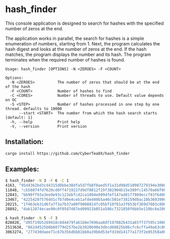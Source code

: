 # hash_finder

This console application is designed to search for hashes with the specified
number of zeros at the end. 

The application works in parallel, the search for hashes is a simple enumeration of numbers,
starting from 1. Next, the program calculates the hash digest and looks at the number of zeros
at the end. If the hash matches, the program displays the number and its hash.
The program terminates when the required number of hashes is found.

```
Usage: hash_finder [OPTIONS] -N <ZEROES> -F <COUNT>

Options:
  -N <ZEROES>          The number of zeros that should be at the end of the hash
  -F <COUNT>           Number of hashes to find
  -C <CORES>           Number of threads to use. Default value depends on OC
  -S <STEP>            Number of hashes processed in one step by one thread. defaults to 10000
      --start <START>  The number from which the hash search starts [default: 1]
  -h, --help           Print help
  -V, --version        Print version
```

## Installation:
```bash
cargo install https://github.com/CyberTea0X/hash_finder
```

## Examples:

```bash
$ hash_finder -N 3 -F 6 -C 1
4163, "95d4362bd3cd4315d0bbe38dfa5d7fb8f0aed5f1a31d98d510907279194e3000"
11848, "cb58074fd7620cd0ff471922fd9df8812f29f302904b15e389fc14570a66f000"
12843, "bb90ff93a3ee9e93c123ebfcd2ca1894e8994fef147ad81f7989eccf83f64000"
13467, "42254207576dd1cfb7d0e4ceb1afded40b5a46c501e738159d8ac10b36039000"
20215, "1f463eb31d6fa7f3a7b37a80f9808814fc05bf10f01a3f653bf369d7603c8000"
28892, "dab12874ecae90c0f05d7d87ed09921b051a586c7321850f6bb5e110bc6e2000"
```

```bash
$ hash_finder -N 5 -F 3
828028, "d95f19b5269418c0d4479fa61b8e7696aa8df197082b431a65ff37595c100000"
2513638, "862d4525b0b60779d257be2b3920b90e3dbcd60825b86cfc6cffa49a63c00000"
3063274, "277430daee71c67b356dbb81bb0a39b6d53efd19d14177a173f2e05358a00000"
```
